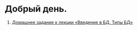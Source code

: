 # Добрый день.

1. [Домашнее задание к лекции «Введение в БД. Типы БД»](https://github.com/Hirodropus/types_of_databases/tree/main/types_of_databases)  




